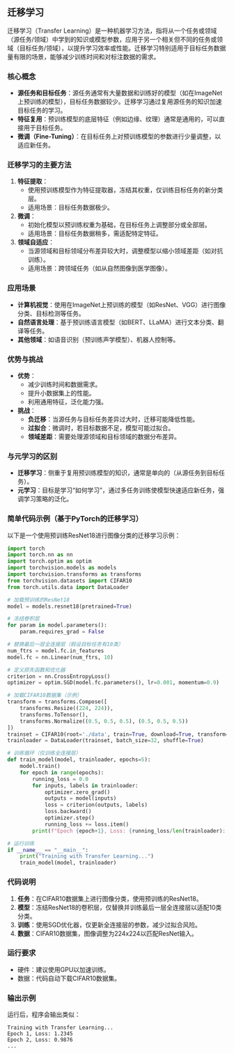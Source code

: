 ## 迁移学习
迁移学习（Transfer Learning）是一种机器学习方法，指将从一个任务或领域（源任务/领域）中学到的知识或模型参数，应用于另一个相关但不同的任务或领域（目标任务/领域），以提升学习效率或性能。迁移学习特别适用于目标任务数据量有限的场景，能够减少训练时间和对标注数据的需求。

### 核心概念
- **源任务和目标任务**：源任务通常有大量数据和训练好的模型（如在ImageNet上预训练的模型），目标任务数据较少。迁移学习通过复用源任务的知识加速目标任务的学习。
- **特征复用**：预训练模型的底层特征（例如边缘、纹理）通常是通用的，可以直接用于目标任务。
- **微调（Fine-Tuning）**：在目标任务上对预训练模型的参数进行少量调整，以适应新任务。

### 迁移学习的主要方法
1. **特征提取**：
   - 使用预训练模型作为特征提取器，冻结其权重，仅训练目标任务的新分类层。
   - 适用场景：目标任务数据极少。
2. **微调**：
   - 初始化模型以预训练权重为基础，在目标任务上调整部分或全部层。
   - 适用场景：目标任务数据稍多，需适配特定特征。
3. **领域自适应**：
   - 当源领域和目标领域分布差异较大时，调整模型以缩小领域差距（如对抗训练）。
   - 适用场景：跨领域任务（如从自然图像到医学图像）。

### 应用场景
- **计算机视觉**：使用在ImageNet上预训练的模型（如ResNet、VGG）进行图像分类、目标检测等任务。
- **自然语言处理**：基于预训练语言模型（如BERT、LLaMA）进行文本分类、翻译等任务。
- **其他领域**：如语音识别（预训练声学模型）、机器人控制等。

### 优势与挑战
- **优势**：
  - 减少训练时间和数据需求。
  - 提升小数据集上的性能。
  - 利用通用特征，泛化能力强。
- **挑战**：
  - **负迁移**：当源任务与目标任务差异过大时，迁移可能降低性能。
  - **过拟合**：微调时，若目标数据不足，模型可能过拟合。
  - **领域差距**：需要处理源领域和目标领域的数据分布差异。

### 与元学习的区别
- **迁移学习**：侧重于复用预训练模型的知识，通常是单向的（从源任务到目标任务）。
- **元学习**：目标是学习“如何学习”，通过多任务训练使模型快速适应新任务，强调学习策略的泛化。

### 简单代码示例（基于PyTorch的迁移学习）
以下是一个使用预训练ResNet18进行图像分类的迁移学习示例：

```python
import torch
import torch.nn as nn
import torch.optim as optim
import torchvision.models as models
import torchvision.transforms as transforms
from torchvision.datasets import CIFAR10
from torch.utils.data import DataLoader

# 加载预训练的ResNet18
model = models.resnet18(pretrained=True)

# 冻结卷积层
for param in model.parameters():
    param.requires_grad = False

# 替换最后一层全连接层（假设目标任务有10类）
num_ftrs = model.fc.in_features
model.fc = nn.Linear(num_ftrs, 10)

# 定义损失函数和优化器
criterion = nn.CrossEntropyLoss()
optimizer = optim.SGD(model.fc.parameters(), lr=0.001, momentum=0.9)

# 加载CIFAR10数据集（示例）
transform = transforms.Compose([
    transforms.Resize((224, 224)),
    transforms.ToTensor(),
    transforms.Normalize((0.5, 0.5, 0.5), (0.5, 0.5, 0.5))
])
trainset = CIFAR10(root='./data', train=True, download=True, transform=transform)
trainloader = DataLoader(trainset, batch_size=32, shuffle=True)

# 训练循环（仅训练全连接层）
def train_model(model, trainloader, epochs=5):
    model.train()
    for epoch in range(epochs):
        running_loss = 0.0
        for inputs, labels in trainloader:
            optimizer.zero_grad()
            outputs = model(inputs)
            loss = criterion(outputs, labels)
            loss.backward()
            optimizer.step()
            running_loss += loss.item()
        print(f"Epoch {epoch+1}, Loss: {running_loss/len(trainloader):.4f}")

# 运行训练
if __name__ == "__main__":
    print("Training with Transfer Learning...")
    train_model(model, trainloader)
```

### 代码说明
1. **任务**：在CIFAR10数据集上进行图像分类，使用预训练的ResNet18。
2. **模型**：冻结ResNet18的卷积层，仅替换并训练最后一层全连接层以适配10类分类。
3. **训练**：使用SGD优化器，仅更新全连接层的参数，减少过拟合风险。
4. **数据**：CIFAR10数据集，图像调整为224x224以匹配ResNet输入。

### 运行要求
- 硬件：建议使用GPU以加速训练。
- 数据：代码自动下载CIFAR10数据集。

### 输出示例
运行后，程序会输出类似：
```
Training with Transfer Learning...
Epoch 1, Loss: 1.2345
Epoch 2, Loss: 0.9876
...
```
